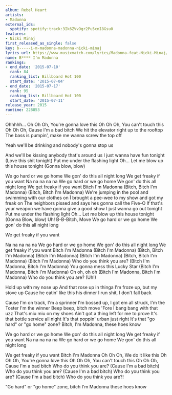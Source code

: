 ```yaml
---
album: Rebel Heart
artists:
- Madonna
external_ids:
  spotify: spotify:track:3Ik6ZVvOgr2Pu5cnI8Gsu0
features:
- Nicki Minaj
first_released_as_single: false
key: b-----i-m-madonna-madonna-nicki-minaj
lyrics_url: https://www.musixmatch.com/lyrics/Madonna-feat-Nicki-Minaj/B-I-m-Madonna
name: B**** I'm Madonna
rankings:
- end_date: '2015-07-10'
  rank: 84
  ranking_list: Billboard Hot 100
  start_date: '2015-07-04'
- end_date: '2015-07-17'
  rank: 95
  ranking_list: Billboard Hot 100
  start_date: '2015-07-11'
release_year: 2015
runtime: 228853
---
```

Ohhhhh...
Oh Oh Oh, You're gonna love this
Oh Oh Oh, You can't touch this
Oh Oh Oh, Cause I'm a bad bitch
We hit the elevator right up to the rooftop
The bass is pumpin', make me wanna screw the top off

Yeah we'll be drinking and nobody's gonna stop us

And we'll be kissing anybody that's around us
I just wanna have fun tonight
(Love this shit tonight) Put me under the flashing light
Oh...
Let me blow up this house tonight (Gonna blow, blow)

We go hard or we go home
We gon' do this all night long
We get freaky if you want
Na na na na na
We go hard or we go home
We gon' do this all night long
We get freaky if you want
Bitch I'm Madonna
(Bitch, Bitch I'm Madonna)
(Bitch, Bitch I'm Madonna)
We're jumping in the pool and swimming with our clothes on
Î brought a pee-wee to my show and got my freak on
The neighbors pissed and says hes gonna call the Five-O
If that's your weapon we have gonna give a good show
I just wanna go out tonight
Put me under the flashing light
Oh...
Let me blow up this house tonight (Gonna Blow, blow)
Uh!
B-B-Bitch, Move
We go hard or we go home
We gon' do this all night long

We get freaky if you want

Na na na na na
We go hard or we go home
We gon' do this all night long
We get freaky if you want
Bitch I'm Madonna
(Bitch I'm Madonna)
(Bitch, Bitch I'm Madonna)
(Bitch I'm Madonna)
(Bitch I'm Madonna)
(Bitch, Bitch I'm Madonna)
(Bitch I'm Madonna)
Who do you think you are? (Bitch I'm Madonna, Bitch I'm Madonna)
You gonna mess this Lucky Star (Bitch I'm Madonna, Bitch I'm Madonna)
Oh oh, oh oh (Bitch I'm Madonna, Bitch I'm Madonna)
Who do you think you are? (Uh!)

Hold up with my nose up
And that rose up in thinga
I'm froze up, but my stove up
Cause he eatin' like this his dinner
I run shit, I don't fall back

Cause I'm on track, I'm a sprinner
I'm bossed up, I got em all struck, I'm the Toster I'm the winner
Beep beep, bitch move
'Fore I bang bang with that uzz
That's miu miu on my shoes
Ain't got a thing left for me to prove
It's that bottle service all night
It's that poppin' urban just right
It's that "go hard" or "go home" zone?
Bitch, I'm Madonna, these hoes know

We go hard or we go home
We gon' do this all night long
We get freaky if you want
Na na na na na
We go hard or we go home
We gon' do this all night long

We get freaky if you want
Bitch I'm Madonna
Oh Oh Oh, We do it like this
Oh Oh Oh, You're gonna love this
Oh Oh Oh, You can't touch this
Oh Oh Oh, Cause I'm a bad bitch
Who do you think you are? (Cause I'm a bad bitch)
Who do you think you are? (Cause I'm a bad bitch)
Who do you think you are? (Cause I'm a bad bitch)
Who do you think you are?!

"Go hard" or "go home" zone, bitch
I'm Madonna these hoes know
